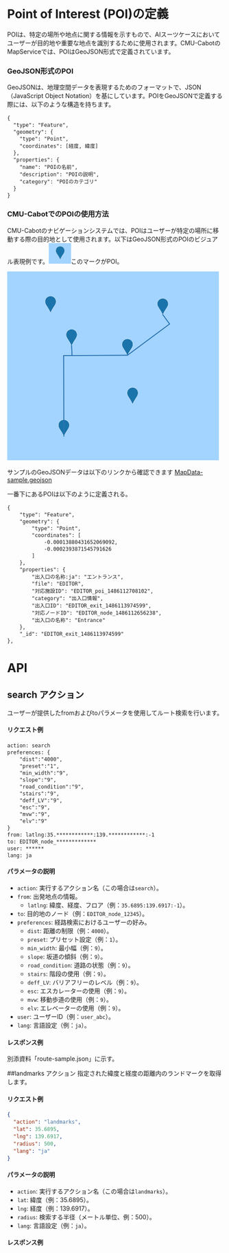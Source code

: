 # Point of Interest (POI)の定義

POIは、特定の場所や地点に関する情報を示すもので、AIスーツケースにおいてユーザーが目的地や重要な地点を識別するために使用されます。CMU-CabotのMapServiceでは、POIはGeoJSON形式で定義されています。

### GeoJSON形式のPOI

GeoJSONは、地理空間データを表現するためのフォーマットで、JSON（JavaScript Object Notation）を基にしています。POIをGeoJSONで定義する際には、以下のような構造を持ちます。

```
{
  "type": "Feature",
  "geometry": {
    "type": "Point",
    "coordinates": [経度, 緯度]
  },
  "properties": {
    "name": "POIの名前",
    "description": "POIの説明",
    "category": "POIのカテゴリ"
  }
}
```

### CMU-CabotでのPOIの使用方法
CMU-Cabotのナビゲーションシステムでは、POIはユーザーが特定の場所に移動する際の目的地として使用されます。以下はGeoJSON形式のPOIのビジュアル表現例です。![](figure1.png)このマークがPOI。

![](geojson-visual.png)

サンプルのGeoJSONデータは以下のリンクから確認できます
[MapData-sample.geojson](https://github.com/CMU-cabot/MapService/blob/master/SampleMap/MapData-sample.geojson)

一番下にあるPOIは以下のように定義される。

```
{
	"type": "Feature",
	"geometry": {
		"type": "Point",
		"coordinates": [
			-0.00013880431652069092,
			-0.0002393871545791626
		]
	},
	"properties": {
		"出入口の名称:ja": "エントランス",
		"file": "EDITOR",
		"対応施設ID": "EDITOR_poi_1486112708102",
		"category": "出入口情報",
		"出入口ID": "EDITOR_exit_1486113974599",
		"対応ノードID": "EDITOR_node_1486112656238",
		"出入口の名称": "Entrance"
	},
	"_id": "EDITOR_exit_1486113974599"
},
```

# API 

## search アクション
ユーザーが提供したfromおよびtoパラメータを使用してルート検索を行います。


#### リクエスト例
```
action: search
preferences: {
	"dist":"4000",
	"preset":"1",
	"min_width":"9",
	"slope":"9",
	"road_condition":"9",
	"stairs":"9",
	"deff_LV":"9",
	"esc":"9",
	"mvw":"9",
	"elv":"9"
}
from: latlng:35.************:139.************:-1
to: EDITOR_node_*************
user: ******
lang: ja
```

#### パラメータの説明
- `action`: 実行するアクション名（この場合は`search`）。
- `from`: 出発地点の情報。
  - `latlng`: 緯度、経度、フロア（例：`35.6895:139.6917:-1`）。
- `to`: 目的地のノード（例：`EDITOR_node_12345`）。
- `preferences`: 経路検索におけるユーザーの好み。
  - `dist`: 距離の制限（例：`4000`）。
  - `preset`: プリセット設定（例：`1`）。
  - `min_width`: 最小幅（例：`9`）。
  - `slope`: 坂道の傾斜（例：`9`）。
  - `road_condition`: 道路の状態（例：`9`）。
  - `stairs`: 階段の使用（例：`9`）。
  - `deff_LV`: バリアフリーのレベル（例：`9`）。
  - `esc`: エスカレーターの使用（例：`9`）。
  - `mvw`: 移動歩道の使用（例：`9`）。
  - `elv`: エレベーターの使用（例：`9`）。
- `user`: ユーザーID（例：`user_abc`）。
- `lang`: 言語設定（例：`ja`）。

#### レスポンス例

別添資料「route-sample.json」に示す。

##landmarks アクション
指定された緯度と経度の距離内のランドマークを取得します。

#### リクエスト例
```json
{
  "action": "landmarks",
  "lat": 35.6895,
  "lng": 139.6917,
  "radius": 500,
  "lang": "ja"
}
```

#### パラメータの説明
- `action`: 実行するアクション名（この場合は`landmarks`）。
- `lat`: 緯度（例：35.6895）。
- `lng`: 経度（例：139.6917）。
- `radius`: 検索する半径（メートル単位、例：500）。
- `lang`: 言語設定（例：`ja`）。

#### レスポンス例




